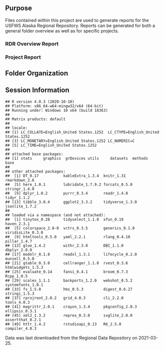 Purpose
-------

Files contained within this project are used to generate reports for the
USFWS Alaska Regional Repository. Reports can be generated for both a
general folder overview as well as for specific projects.

### RDR Overview Report

### Project Report

Folder Organization
-------------------

Session Information
-------------------

    ## R version 4.0.3 (2020-10-10)
    ## Platform: x86_64-w64-mingw32/x64 (64-bit)
    ## Running under: Windows 10 x64 (build 18363)
    ## 
    ## Matrix products: default
    ## 
    ## locale:
    ## [1] LC_COLLATE=English_United States.1252  LC_CTYPE=English_United States.1252   
    ## [3] LC_MONETARY=English_United States.1252 LC_NUMERIC=C                          
    ## [5] LC_TIME=English_United States.1252    
    ## 
    ## attached base packages:
    ## [1] stats     graphics  grDevices utils     datasets  methods   base     
    ## 
    ## other attached packages:
    ##  [1] DT_0.17           kableExtra_1.3.4  knitr_1.31        rmarkdown_2.6    
    ##  [5] here_1.0.1        lubridate_1.7.9.2 forcats_0.5.0     stringr_1.4.0    
    ##  [9] dplyr_1.0.2       purrr_0.3.4       readr_1.4.0       tidyr_1.1.2      
    ## [13] tibble_3.0.4      ggplot2_3.3.2     tidyverse_1.3.0   jsonlite_1.7.2   
    ## 
    ## loaded via a namespace (and not attached):
    ##  [1] tinytex_0.28      tidyselect_1.1.0  xfun_0.19         haven_2.3.1      
    ##  [5] colorspace_2.0-0  vctrs_0.3.5       generics_0.1.0    viridisLite_0.3.0
    ##  [9] htmltools_0.5.0   yaml_2.2.1        rlang_0.4.10      pillar_1.4.7     
    ## [13] glue_1.4.2        withr_2.3.0       DBI_1.1.0         dbplyr_2.0.0     
    ## [17] modelr_0.1.8      readxl_1.3.1      lifecycle_0.2.0   munsell_0.5.0    
    ## [21] gtable_0.3.0      cellranger_1.1.0  rvest_0.3.6       htmlwidgets_1.5.3
    ## [25] evaluate_0.14     fansi_0.4.1       broom_0.7.3       Rcpp_1.0.5       
    ## [29] scales_1.1.1      backports_1.2.0   webshot_0.5.2     systemfonts_1.0.1
    ## [33] fs_1.5.0          hms_0.5.3         digest_0.6.27     stringi_1.5.3    
    ## [37] rprojroot_2.0.2   grid_4.0.3        cli_2.2.0         tools_4.0.3      
    ## [41] magrittr_2.0.1    crayon_1.3.4      pkgconfig_2.0.3   ellipsis_0.3.1   
    ## [45] xml2_1.3.2        reprex_0.3.0      svglite_2.0.0     assertthat_0.2.1 
    ## [49] httr_1.4.2        rstudioapi_0.13   R6_2.5.0          compiler_4.0.3

Data was last downloaded from the Regional Data Repository on
2021-03-25.
